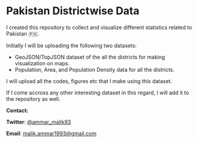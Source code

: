 # Pakistan Districtwise Data
I created this repository to collect and visualize different statistics related to Pakistan 🇵🇰. 

Initially I will be uploading the following two datasets:
- GeoJSON/TopJSON dataset of the all the districts for making visualization on maps.
- Population, Area, and Population Density data for all the districts.

I will upload all the codes, figures etc that I make using this dataset.

If I come accross any other interesting dataset in this regard, I will add it to the repository as well.

**Contact:**

**Twitter**: [@ammar_malik93](https://twitter.com/ammar_malik93)

**Email**: malik.ammar1993@gmail.com

